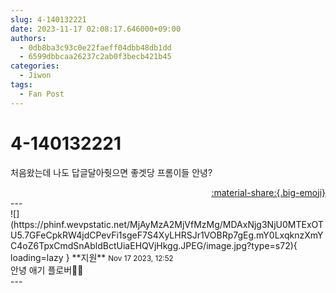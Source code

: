 ```yaml
---
slug: 4-140132221
date: 2023-11-17 02:08:17.646000+09:00
authors:
  - 0db8ba3c93c0e22faeff04dbb48db1dd
  - 6599dbbcaa26237c2ab0f3becb421b45
categories:
  - Jiwon
tags:
  - Fan Post
---
```


# 4-140132221

<div class="post-container" markdown="1">
<div class="content-container md-sidebar__scrollwrap" markdown="1">

처음왔는데 나도 답글달아줫으면 좋겟당 프롬이들 안녕? 

</div>
</div>

<div style="text-align: right;" markdown="1">
<a href="https://weverse.io/fromis9/fanpost/4-140132221" style="text-align: right;">:material-share:{.big-emoji}</a>
</div>
---

<div class="comments-container md-sidebar__scrollwrap" markdown="1">
<div class="comment" markdown="1">
<div class='id-container' markdown="1">
![](https://phinf.wevpstatic.net/MjAyMzA2MjVfMzMg/MDAxNjg3NjU0MTExOTU5.7GFeCpkRW4jdCPevFi1sgeF7S4XyLHRSJr1VOBRp7gEg.mY0LxqknzXmYC4oZ6TpxCmdSnAbldBctUiaEHQVjHkgg.JPEG/image.jpg?type=s72){ loading=lazy }
**<span class="artist">지원</span>** <small>Nov 17 2023, 12:52</small><br>
</div>
<div class='comment-body' markdown="1">
안녕 애기 플로버👋👋
</div>
</div>
</div>
---
